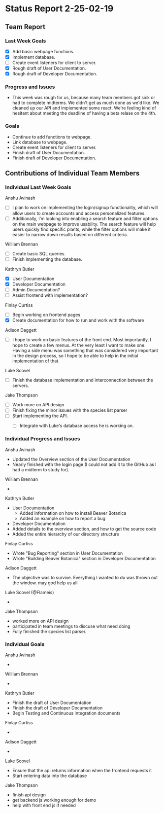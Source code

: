# Status Report 2-25-02-19

<!-- filename format is YYYYMMDD.md -->

<!-- Both sections should have the following three subsections. Each subsection is best organized as bullet points, though you can write a paragraph instead.   -->

## Team Report
<!-- status update for your TA, including an agenda for the project standup meeting -->

### Last Week Goals
<!-- The first subsection is easy. It should be an exact copy of the third section from last week (i.e., goals from a week ago). It is empty for the first week -->

 - [x] Add basic webpage functions.
 - [x] Implement database.
 - [ ] Create event listeners for client to server.
 - [x] Rough draft of User Documentation.
 - [x] Rough draft of Developer Documentation.

### Progress and Issues

<!-- The second subsection reports on progress and issues: what you did, what worked, what you learned, where you had trouble, and where you are stuck -->

- This week was rough for us, because many team members got sick or had to complete midterms. We didn't get as much done as we'd like. We cleaned up our API and implemented some react. We're feeling kind of hesitant about meeting the deadline of having a beta relase on the 4th.

### Goals

<!-- The third subsection should outline your plans and goals for the following week. Each bullet point should include a measurable task and a time estimate. You may use nested bullet points for parts of a larger task. No bottom-level time estimate should be greater than 3 days. If a task would be larger, think about a logical way to break it down and to have insight into progress. If tasks from one week aren’t yet complete, they should roll over into tasks for the next week, with an updated estimate for time to completion.
For the weekly report, this third subsection should be higher-level and indicate who is responsible for what tasks. Also, it’s good to include longer-term goals in this list as well, to keep the bigger picture in mind and plan beyond just the next week.  -->

- Continue to add functions to webpage.
- Link database to webpage.
- Create event listeners for client to server.
- Finish draft of User Documentation.
- Finish draft of Developer Documentation.

## Contributions of Individual Team Members

### Individual Last Week Goals

<!-- The first subsection is easy. It should be an exact copy of the third section from last week (i.e., goals from a week ago). It is empty for the first week -->

Anshu Avinash  

- [ ] I plan to work on implementing the login/signup functionality, which will allow users to create accounts and access personalized features.
- [ ] Additionally, I’m looking into enabling a search feature and filter options on the main webpage to improve usability. The search feature will help users quickly find specific plants, while the filter options will make it easier to narrow down results based on different criteria.  

William Brennan  

- [ ] Create basic SQL queries.  
- [ ] Finish implementing the database.  

Kathryn Butler  

- [x] User Documentation  
- [x] Developer Documentation  
- [ ] Admin Documentation?  
- [ ] Assist frontend with implementation?  

Finlay Curtiss  

- [ ] Begin working on frontend pages  
- [x] Create documentation for how to run and work with the software  

Adison Daggett  

- [ ] I hope to work on basic features of the front end. Most importantly, I hope to create a few menus. At the very least I want to make one. Having a side menu was something that was considered very important in the design process, so I hope to be able to help in the initial implementation of that.  

Luke Scovel  

- [ ] Finish the database implementation and interconnection between the servers.

Jake Thompson  

- [ ] Work more on API design  
- [ ] Finish fixing the minor issues with the species list parser  
- [ ] Start implementing the API.  
  - [ ] Integrate with Luke's database access he is working on.  


### Individual Progress and Issues

<!-- The second subsection reports on progress and issues: what you did, what worked, what you learned, where you had trouble, and where you are stuck -->

Anshu Avinash

- Updated the Overview section of the User Documentation
- Nearly finished with the login page (I could not add it to the GitHub as I had a midterm to study for).  

William Brennan

-

Kathryn Butler

- User Documentation
  - Added information on how to install Beaver Botanica
  - Added an example on how to report a bug
- Developer Documentation
 - Added details to the overview section, and how to get the source code
 - Added the entire hierarchy of our directory structure

Finlay Curtiss

- Wrote "Bug Reporting" section in User Documentation
- Wrote "Building Beaver Botanica" section in Developer Documentation

Adison Daggett

- The objective was to survive. Everything I wanted to do was thrown out the window. may god help us all

Luke Scovel (@Flameis)

- 

Jake Thompson

- worked more on API design
- participated in team meetings to discuse what need doing
- Fully finished the species list parser.

### Individual Goals

<!-- The third subsection should outline your plans and goals for the following week. Each bullet point should include a measurable task and a time estimate. You may use nested bullet points for parts of a larger task. No bottom-level time estimate should be greater than 3 days. If a task would be larger, think about a logical way to break it down and to have insight into progress. If tasks from one week aren’t yet complete, they should roll over into tasks for the next week, with an updated estimate for time to completion.
For the weekly report, this third subsection should be higher-level and indicate who is responsible for what tasks. Also, it’s good to include longer-term goals in this list as well, to keep the bigger picture in mind and plan beyond just the next week.  -->

Anshu Avinash

-

William Brennan

-

Kathryn Butler

- Finish the draft of User Documentation
- Finish the draft of Developer Documentation
- Begin Testing and Continuous Integration documents

Finlay Curtiss

-

Adison Daggett

-

Luke Scovel

- Ensure that the api returns information when the frontend requests it
- Start entering data into the database

Jake Thompson

- finish api design
- get backend js working enough for demo
- help with front end js if needed
